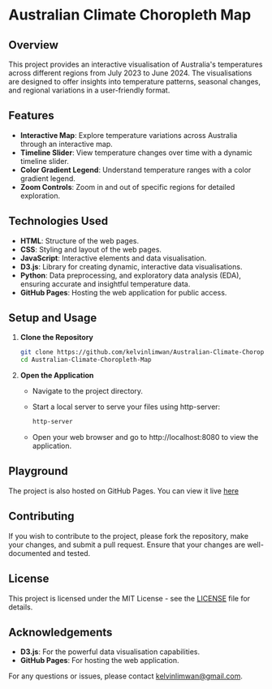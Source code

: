 # Australian Climate Choropleth Map

## Overview

This project provides an interactive visualisation of Australia's temperatures across different regions from July 2023 to June 2024. The visualisations are designed to offer insights into temperature patterns, seasonal changes, and regional variations in a user-friendly format.

## Features

- **Interactive Map**: Explore temperature variations across Australia through an interactive map.
- **Timeline Slider**: View temperature changes over time with a dynamic timeline slider.
- **Color Gradient Legend**: Understand temperature ranges with a color gradient legend.
- **Zoom Controls**: Zoom in and out of specific regions for detailed exploration.

## Technologies Used

- **HTML**: Structure of the web pages.
- **CSS**: Styling and layout of the web pages.
- **JavaScript**: Interactive elements and data visualisation.
- **D3.js**: Library for creating dynamic, interactive data visualisations.
- **Python**: Data preprocessing, and exploratory data analysis (EDA), ensuring accurate and insightful temperature data.
- **GitHub Pages**: Hosting the web application for public access.

## Setup and Usage

1. **Clone the Repository**

   ```bash
   git clone https://github.com/kelvinlimwan/Australian-Climate-Choropleth-Map.git
   cd Australian-Climate-Choropleth-Map
   ```

2. **Open the Application**

   - Navigate to the project directory.
   - Start a local server to serve your files using http-server:

     ```bash
     http-server
     ```

   - Open your web browser and go to http://localhost:8080 to view the application.

## Playground

The project is also hosted on GitHub Pages. You can view it live [here](https://kelvinlimwan.github.io/Australian-Climate-Choropleth-Map/)

## Contributing

If you wish to contribute to the project, please fork the repository, make your changes, and submit a pull request. Ensure that your changes are well-documented and tested.

## License

This project is licensed under the MIT License - see the [LICENSE](LICENSE.txt) file for details.

## Acknowledgements

- **D3.js**: For the powerful data visualisation capabilities.
- **GitHub Pages**: For hosting the web application.

For any questions or issues, please contact kelvinlimwan@gmail.com.
